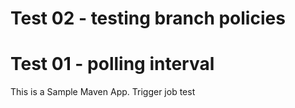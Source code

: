 # Test 02 - testing branch policies
# Test 01 -  polling interval
This is a Sample Maven App. 
Trigger job
test
